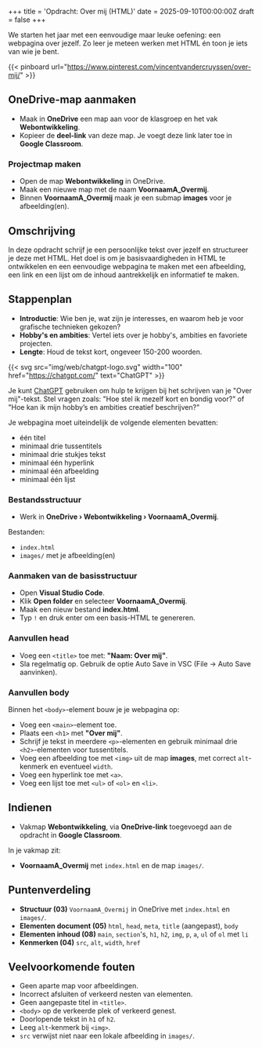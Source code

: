 +++
title = 'Opdracht: Over mij (HTML)'
date = 2025-09-10T00:00:00Z
draft = false
+++

We starten het jaar met een eenvoudige maar leuke oefening: een webpagina over jezelf. Zo leer je meteen werken met HTML én toon je iets van wie je bent.

{{< pinboard url="https://www.pinterest.com/vincentvandercruyssen/over-mij/" >}}

## OneDrive-map aanmaken

- Maak in **OneDrive** een map aan voor de klasgroep en het vak **Webontwikkeling**.
- Kopieer de **deel-link** van deze map. Je voegt deze link later toe in **Google Classroom**.

### Projectmap maken

- Open de map **Webontwikkeling** in OneDrive.
- Maak een nieuwe map met de naam **VoornaamA_Overmij**.
- Binnen **VoornaamA_Overmij** maak je een submap **images** voor je afbeelding(en).

## Omschrijving

In deze opdracht schrijf je een persoonlijke tekst over jezelf en structureer je deze met HTML. Het doel is om je basisvaardigheden in HTML te ontwikkelen en een eenvoudige webpagina te maken met een afbeelding, een link en een lijst om de inhoud aantrekkelijk en informatief te maken.

## Stappenplan

- **Introductie**: Wie ben je, wat zijn je interesses, en waarom heb je voor grafische technieken gekozen?
- **Hobby's en ambities**: Vertel iets over je hobby's, ambities en favoriete projecten.
- **Lengte**: Houd de tekst kort, ongeveer 150-200 woorden.

{{< svg src="img/web/chatgpt-logo.svg" width="100" href="https://chatgpt.com/" text="ChatGPT" >}}

Je kunt [ChatGPT](https://chatgpt.com/) gebruiken om hulp te krijgen bij het schrijven van je "Over mij"-tekst. Stel vragen zoals: "Hoe stel ik mezelf kort en bondig voor?" of "Hoe kan ik mijn hobby’s en ambities creatief beschrijven?"

Je webpagina moet uiteindelijk de volgende elementen bevatten:
- één titel
- minimaal drie tussentitels
- minimaal drie stukjes tekst
- minimaal één hyperlink
- minimaal één afbeelding
- minimaal één lijst

### Bestandsstructuur

- Werk in **OneDrive › Webontwikkeling › VoornaamA_Overmij**.

Bestanden:
  - `index.html`
  - `images/` met je afbeelding(en)

### Aanmaken van de basisstructuur

- Open **Visual Studio Code**.
- Klik **Open folder** en selecteer **VoornaamA_Overmij**.
- Maak een nieuw bestand **index.html**.
- Typ `!` en druk enter om een basis-HTML te genereren.

### Aanvullen head

- Voeg een `<title>` toe met: **"Naam: Over mij"**.
- Sla regelmatig op. Gebruik de optie Auto Save in VSC (File → Auto Save aanvinken).

### Aanvullen body

Binnen het `<body>`-element bouw je je webpagina op:

- Voeg een `<main>`-element toe.
- Plaats een `<h1>` met **"Over mij"**.
- Schrijf je tekst in meerdere `<p>`-elementen en gebruik minimaal drie `<h2>`-elementen voor tussentitels.
- Voeg een afbeelding toe met `<img>` uit de map **images**, met correct `alt`-kenmerk en eventueel `width`.
- Voeg een hyperlink toe met `<a>`.
- Voeg een lijst toe met `<ul>` of `<ol>` en `<li>`.

## Indienen

- Vakmap **Webontwikkeling**, via **OneDrive-link** toegevoegd aan de opdracht in **Google Classroom**.

In je vakmap zit:

- **VoornaamA_Overmij** met `index.html` en de map `images/`.

## Puntenverdeling

- **Structuur (03)** `VoornaamA_Overmij` in OneDrive met `index.html` en `images/`.
- **Elementen document (05)** `html`, `head`, `meta`, `title` (aangepast), `body`
- **Elementen inhoud (08)** `main`, `section`'s, `h1`, `h2`, `img`, `p`, `a`, `ul` of `ol` met `li`
- **Kenmerken (04)** `src`, `alt`, `width`, `href`

## Veelvoorkomende fouten

- Geen aparte map voor afbeeldingen.
- Incorrect afsluiten of verkeerd nesten van elementen.
- Geen aangepaste titel in `<title>`.
- `<body>` op de verkeerde plek of verkeerd genest.
- Doorlopende tekst in `h1` of `h2`.
- Leeg `alt`-kenmerk bij `<img>`.
- `src` verwijst niet naar een lokale afbeelding in `images/`.